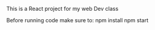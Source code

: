 This is a React project for my web Dev class

Before running code make sure to:
npm install
npm start
